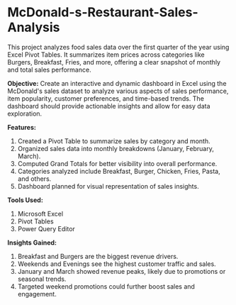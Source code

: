 # McDonald-s-Restaurant-Sales-Analysis
This project analyzes food sales data over the first quarter of the year using Excel Pivot Tables. It summarizes item prices across categories like Burgers, Breakfast, Fries, and more, offering a clear snapshot of monthly and total sales performance.

**Objective:**
Create an interactive and dynamic dashboard in Excel using the McDonald's sales dataset to analyze various aspects of sales performance, item popularity, customer preferences, and time-based trends. The dashboard should provide actionable insights and allow for easy data exploration.

**Features:**
1. Created a Pivot Table to summarize sales by category and month.
2. Organized sales data into monthly breakdowns (January, February, March).
3. Computed Grand Totals for better visibility into overall performance.
4. Categories analyzed include Breakfast, Burger, Chicken, Fries, Pasta, and others.
5. Dashboard planned for visual representation of sales insights.

**Tools Used:**
1. Microsoft Excel
2. Pivot Tables
3. Power Query Editor

**Insights Gained:**
1. Breakfast and Burgers are the biggest revenue drivers.
2. Weekends and Evenings see the highest customer traffic and sales.
3. January and March showed revenue peaks, likely due to promotions or seasonal trends.
4. Targeted weekend promotions could further boost sales and engagement.
